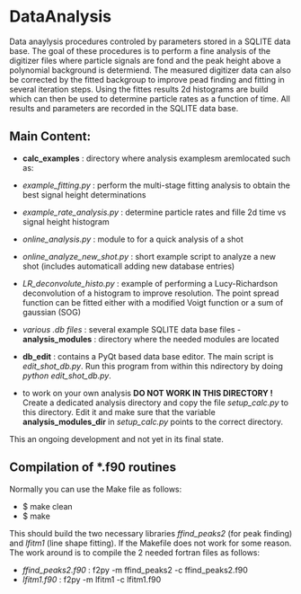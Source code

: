 # DataAnalysis
Data anaylysis procedures controled by parameters stored in a SQLITE data base. The goal of these procedures is to perform a fine analysis of the digitizer files where particle signals are fond and the peak height above a polynomial background is determiend. The measured digitizer data can also be corrected by the fitted backgroup to improve pead finding and fitting in several iteration steps. Using the fittes results 2d histograms are build which can then be used to determine particle rates as a function of time. All results and parameters are recorded in the SQLITE data base. 


## Main Content:

- **calc\_examples** : directory where analysis examplesm aremlocated such as:
- *example\_fitting.py*  : perform the multi-stage fitting analysis to obtain the best signal height determinations
-  *example\_rate\_analysis.py* : determine particle rates and fille 2d time vs signal height histogram
-  *online\_analysis.py* : module to for a quick analysis of a shot
-  *online\_analyze\_new\_shot.py* : short example script to analyze a new shot (includes automaticall adding new database entries)
-  *LR\_deconvolute\_histo.py* : example of performing a Lucy-Richardson deconvolution of a histogram to improve resolution. The point spread function can be fitted either with a modified Voigt function or a sum of gaussian (SOG)
-  *various .db files* : several example SQLITE data base files - **analysis\_modules** : directory where the needed modules are located
- **db\_edit** : contains a PyQt based data base editor. The main script is *edit\_shot\_db.py*. Run this program from within this ndirectory by doing *python edit\_shot\_db.py*.

- to work on your own analysis **DO NOT WORK IN THIS DIRECTORY !** Create a dedicated analysis directory and copy the file *setup\_calc.py* to this directory. Edit it and make sure that the variable **analysis\_modules\_dir** in *setup\_calc.py* points to the correct directory.



This an ongoing development and not yet in its final state. 

## Compilation of *.f90 routines

Normally you can use the Make file as follows:

- $ make clean
- $ make

This should build the two necessary libraries *ffind\_peaks2* (for peak finding) and *lfitm1* (line shape fitting). 
If the Makefile does not work for some reason. The work around is to compile the 2 needed fortran files as follows:

- *ffind\_peaks2.f90*  : f2py \-m ffind\_peaks2 \-c ffind\_peaks2.f90
- *lfitm1.f90* : f2py \-m lfitm1 \-c lfitm1.f90